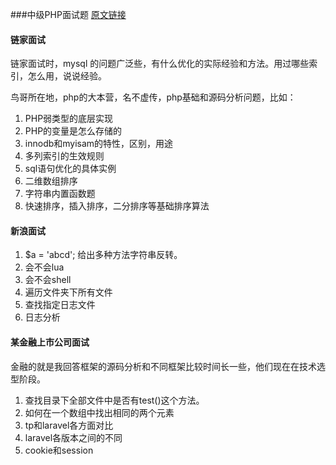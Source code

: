 ###中级PHP面试题
[原文链接](https://laravel-china.org/topics/12431/share-the-latest-interview-questions-sina-chain-finance)

#### 链家面试
链家面试时，mysql 的问题广泛些，有什么优化的实际经验和方法。用过哪些索引，怎么用，说说经验。

鸟哥所在地，php的大本营，名不虚传，php基础和源码分析问题，比如：
1. PHP弱类型的底层实现
2. PHP的变量是怎么存储的
3. innodb和myisam的特性，区别，用途
4. 多列索引的生效规则
5. sql语句优化的具体实例
6. 二维数组排序
7. 字符串内置函数题
8. 快速排序，插入排序，二分排序等基础排序算法

#### 新浪面试
1. $a = 'abcd'; 给出多种方法字符串反转。
2. 会不会lua
3. 会不会shell
4. 遍历文件夹下所有文件
5. 查找指定日志文件
6. 日志分析

#### 某金融上市公司面试
金融的就是我回答框架的源码分析和不同框架比较时间长一些，他们现在在技术选型阶段。
1. 查找目录下全部文件中是否有test()这个方法。
2. 如何在一个数组中找出相同的两个元素
3. tp和laravel各方面对比
4. laravel各版本之间的不同
5. cookie和session